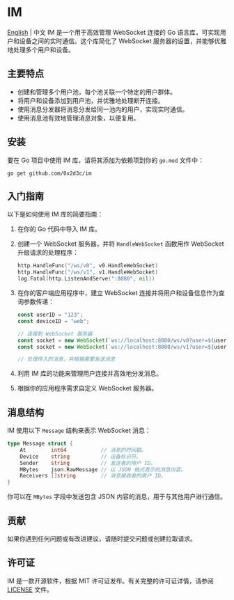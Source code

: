 # IM

[English](./README.md) | 中文 IM 是一个用于高效管理 WebSocket 连接的 Go 语言库，可实现用户和设备之间的实时通信。这个库简化了 WebSocket 服务器的设置，并能够优雅地处理多个用户和设备。

## 主要特点

- 创建和管理多个用户池，每个池关联一个特定的用户群体。
- 将用户和设备添加到用户池，并优雅地处理断开连接。
- 使用消息分发器将消息分发给同一池内的用户，实现实时通信。
- 使用消息池有效地管理消息对象，以便复用。

## 安装

要在 Go 项目中使用 IM 库，请将其添加为依赖项到你的 `go.mod` 文件中：

```shell
go get github.com/0x2d3c/im
```

## 入门指南

以下是如何使用 IM 库的简要指南：

1. 在你的 Go 代码中导入 IM 库。

2. 创建一个 WebSocket 服务器，并将 `HandleWebSocket` 函数用作 WebSocket 升级请求的处理程序：

   ```go
   http.HandleFunc("/ws/v0", v0.HandleWebSocket)
   http.HandleFunc("/ws/v1", v1.HandleWebSocket)
   log.Fatal(http.ListenAndServe(":8080", nil))
   ```

3. 在你的客户端应用程序中，建立 WebSocket 连接并将用户和设备信息作为查询参数传递：

   ```javascript
   const userID = "123";
   const deviceID = "web";

   // 连接到 WebSocket 服务器
   const socket = new WebSocket(`ws://localhost:8080/ws/v0?user=${userID}&device=${deviceID}`);
   const socket = new WebSocket(`ws://localhost:8080/ws/v1?user=${userID}&device=${deviceID}`);

   // 处理传入的消息，并根据需要发送消息
   ```

4. 利用 IM 库的功能来管理用户连接并高效地分发消息。

5. 根据你的应用程序需求自定义 WebSocket 服务器。

## 消息结构

IM 使用以下 `Message` 结构来表示 WebSocket 消息：

```go
type Message struct {
    At        int64           // 消息的时间戳。
    Device    string          // 设备标识符。
    Sender    string          // 发送者的用户 ID。
    MBytes    json.RawMessage // 以 JSON 格式表示的消息内容。
    Receivers []string        // 消息接收者的用户 ID。
}
```

你可以在 `MBytes` 字段中发送包含 JSON 内容的消息，用于与其他用户进行通信。

## 贡献

如果你遇到任何问题或有改进建议，请随时提交问题或创建拉取请求。

## 许可证

IM 是一款开源软件，根据 MIT 许可证发布。有关完整的许可证详情，请参阅 [LICENSE](LICENSE) 文件。